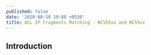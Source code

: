 ```yaml
---
published: false
date: '2020-08-10 19:08 +0530'
title: ACL IP Fragments Matching - NCS55xx and NCS5xx
---
```

## Introduction


